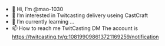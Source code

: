 - 👋 Hi, I’m @mao-1030
- 👀 I’m interested in Twitcasting delivery useing CastCraft
- 🌱 I’m currently learning ...
- 📫 How to reach me TwitCasting DM The account is https://twitcasting.tv/g:108199098613721169259/notification
<!---
mao-1030/mao-1030 is a ✨ special ✨ repository because its `README.md` (this file) appears on your GitHub profile.
You can click the Preview link to take a look at your changes.
--->
